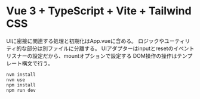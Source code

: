 # Vue 3 + TypeScript + Vite + Tailwind CSS

UIに密接に関連する処理と初期化はApp.vueに含める。
ロジックやユーティリティ的な部分は別ファイルに分離する。
UIアダプターはinputとresetのイベントリスナーの設定だから、mountオプションで設定する
DOM操作の操作はテンプレート構文で行う。

```
nvm install
nvm use
npm install
npm run dev
```
